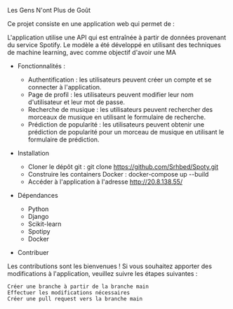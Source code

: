 Les Gens N'ont Plus de Goût 

Ce projet consiste en une application web qui permet de :

L'application utilise une API qui est entraînée à partir de données provenant du service Spotify. Le modèle a été développé en utilisant des techniques de machine learning, avec comme objectif d'avoir une MA 

* Fonctionnalités :
    - Authentification : les utilisateurs peuvent créer un compte et se connecter à l'application. 
    - Page de profil : les utilisateurs peuvent modifier leur nom d'utilisateur et leur mot de passe. 
    - Recherche de musique : les utilisateurs peuvent rechercher des morceaux de musique en utilisant le formulaire de recherche. 
    - Prédiction de popularité : les utilisateurs peuvent obtenir une prédiction de popularité pour un morceau de musique en utilisant le formulaire de prédiction. 

  

* Installation

   -  Cloner le dépôt git : git clone https://github.com/Srhbed/Spoty.git
   - Construire les containers Docker : docker-compose up --build
   - Accéder à l'application à l'adresse http://20.8.138.55/

* Dépendances

    - Python 
    - Django 
    - Scikit-learn 
    - Spotipy 
    - Docker 

* Contribuer

Les contributions sont les bienvenues ! Si vous souhaitez apporter des modifications à l'application, veuillez suivre les étapes suivantes :

    Créer une branche à partir de la branche main
    Effectuer les modifications nécessaires
    Créer une pull request vers la branche main
